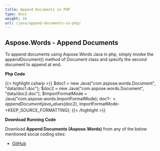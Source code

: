 ```yaml
---
title: Append Documents in PHP
type: docs
weight: 10
url: /java/append-documents-in-php/
---
```


## **Aspose.Words - Append Documents**
To append documents using Aspose.Words Java in php, simply invoke the appendDocument() method of Document class and specify the second document to append at end.

**Php Code**

{{< highlight csharp >}}
$doc1 = new Java("com.aspose.words.Document", "data/doc1.doc");
$doc2 = new Java("com.aspose.words.Document", "data/doc2.doc");
$importFormatMode = Java("com.aspose.words.ImportFormatMode);
$doc1->appendDocument(java_values($doc2), importFormatMode->KEEP_SOURCE_FORMATTING);
{{< /highlight >}}

**Download Running Code**

Download **Append Documents (Aspose.Words)** from any of the below mentioned social coding sites:

- [GitHub](https://github.com/aspose-words/Aspose.Words-for-Java/blob/master/Plugins/Aspose_Words_Java_for_PHP/src/quickstart/appenddocuments/php/AppendDocuments.php)
